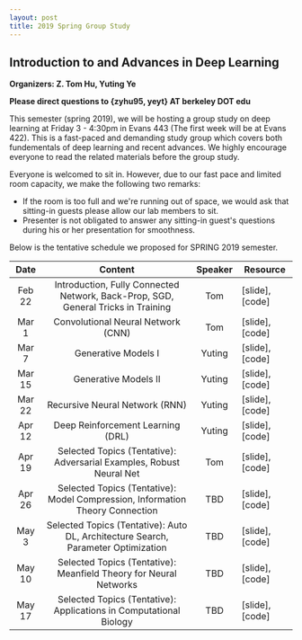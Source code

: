 ```yaml
---
layout: post
title: 2019 Spring Group Study
---
```


## Introduction to and Advances in Deep Learning

**Organizers: Z. Tom Hu, Yuting Ye**

**Please direct questions to {zyhu95, yeyt} AT berkeley DOT edu**

This semester (spring 2019), we will be hosting a group study on deep learning at Friday 3 - 4:30pm in Evans 443 (The first week will be at Evans 422). This is a fast-paced and demanding study group which covers both fundementals of deep learning and recent advances. We highly encourage everyone to read the related materials before the group study.

Everyone is welcomed to sit in. However, due to our fast pace and limited room capacity, we make the following two remarks:

* If the room is too full and we're running out of space, we would ask that sitting-in guests please allow our lab members to sit.
* Presenter is not obligated to answer any sitting-in guest's questions during his or her presentation for smoothness.

Below is the tentative schedule we proposed for SPRING 2019 semester.


|   Date   |                                      Content                                      | Speaker | Resource        |
|:--------:|:---------------------------------------------------------------------------------:|:-------:|-----------------|
| Feb 22 | Introduction, Fully Connected Network, Back-Prop, SGD, General Tricks in Training |   Tom   | [slide], [code] |
| Mar 1  | Convolutional Neural Network (CNN)                                                |   Tom   | [slide], [code] |
| Mar 7  | Generative Models I                                                               |  Yuting | [slide], [code] |
| Mar 15 | Generative Models II                                                              |  Yuting | [slide], [code] |
| Mar 22 | Recursive Neural Network (RNN)                                                    |  Yuting | [slide], [code] |
| Apr 12 | Deep Reinforcement Learning (DRL)                                                 |  Yuting | [slide], [code] |
| Apr 19 | Selected Topics (Tentative): Adversarial Examples, Robust Neural Net              |   Tom   | [slide], [code] |
| Apr 26 | Selected Topics (Tentative): Model Compression, Information Theory Connection     |   TBD   | [slide], [code] |
| May 3  | Selected Topics (Tentative): Auto DL, Architecture Search, Parameter Optimization |   TBD   | [slide], [code] |
| May 10 | Selected Topics (Tentative): Meanfield Theory for Neural Networks                 |   TBD   | [slide], [code] |
| May 17 | Selected Topics (Tentative): Applications in Computational Biology                |   TBD   | [slide], [code] |

